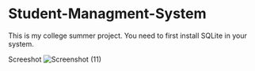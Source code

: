 # Student-Managment-System
This is my college summer project.
You need to first install SQLite in your system.

Screeshot
![Screenshot (11)](https://user-images.githubusercontent.com/56200680/125504502-5620a31b-944f-458a-8656-44fb39b4256d.png)

